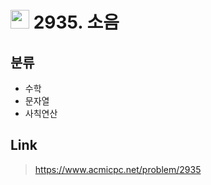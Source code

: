 # <img src="https://d2gd6pc034wcta.cloudfront.net/tier/3.svg" width="30"> 2935. 소음

## 분류
* 수학
* 문자열
* 사칙연산

## Link
> https://www.acmicpc.net/problem/2935